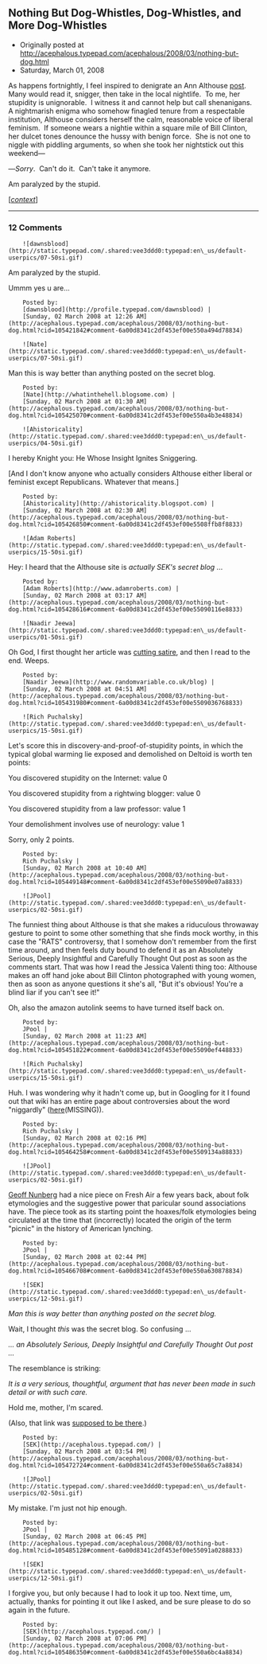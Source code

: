 ## Nothing But Dog-Whistles, Dog-Whistles, and More Dog-Whistles

 * Originally posted at http://acephalous.typepad.com/acephalous/2008/03/nothing-but-dog.html
 * Saturday, March 01, 2008



As happens fortnightly, I feel inspired to denigrate an Ann Althouse [post](http://althouse.blogspot.com/2008/03/why-are-letters-nig-on-childs-pajamas.html).  Many would read it, snigger, then take in the local nightlife.  To me, her stupidity is unignorable.  I witness it and cannot help but call shenanigans.  A nightmarish enigma who somehow finagled tenure from a respectable institution, Althouse considers herself the calm, reasonable voice of liberal feminism.  If someone wears a nightie within a square mile of Bill Clinton, her dulcet tones denounce the hussy with benign force.  She is not one to niggle with piddling arguments, so when she took her nightstick out this weekend—

—_Sorry_.  Can't do it.  Can't take it anymore.  

Am paralyzed by the stupid.  

[[_context_](http://www.unfogged.com/archives/comments\_8325.html#779581)]

		

* * *

### 12 Comments 

		

                
[]()

	

		![dawnsblood](http://static.typepad.com/.shared:vee3ddd0:typepad:en\_us/default-userpics/07-50si.gif)
	

	

		

Am paralyzed by the stupid.

Ummm yes u are...

	

		Posted by:
		[dawnsblood](http://profile.typepad.com/dawnsblood) |
		[Sunday, 02 March 2008 at 12:26 AM](http://acephalous.typepad.com/acephalous/2008/03/nothing-but-dog.html?cid=105421842#comment-6a00d8341c2df453ef00e550a494d78834)

[]()

	

		![Nate](http://static.typepad.com/.shared:vee3ddd0:typepad:en\_us/default-userpics/07-50si.gif)
	

	

		

Man this is way better than anything posted on the secret blog.

	

		Posted by:
		[Nate](http://whatinthehell.blogsome.com) |
		[Sunday, 02 March 2008 at 01:30 AM](http://acephalous.typepad.com/acephalous/2008/03/nothing-but-dog.html?cid=105425070#comment-6a00d8341c2df453ef00e550a4b3e48834)

[]()

	

		![Ahistoricality](http://static.typepad.com/.shared:vee3ddd0:typepad:en\_us/default-userpics/04-50si.gif)
	

	

		

I hereby Knight you: He Whose Insight Ignites Sniggering.

[And I don't know anyone who actually considers Althouse either liberal or feminist except Republicans. Whatever that means.]

	

		Posted by:
		[Ahistoricality](http://ahistoricality.blogspot.com) |
		[Sunday, 02 March 2008 at 02:30 AM](http://acephalous.typepad.com/acephalous/2008/03/nothing-but-dog.html?cid=105426850#comment-6a00d8341c2df453ef00e5508ffb8f8833)

[]()

	

		![Adam Roberts](http://static.typepad.com/.shared:vee3ddd0:typepad:en\_us/default-userpics/15-50si.gif)
	

	

		

Hey: I heard that the Althouse site is _actually SEK's secret blog_ ...

	

		Posted by:
		[Adam Roberts](http://www.adamroberts.com) |
		[Sunday, 02 March 2008 at 03:17 AM](http://acephalous.typepad.com/acephalous/2008/03/nothing-but-dog.html?cid=105428616#comment-6a00d8341c2df453ef00e55090116e8833)

[]()

	

		![Naadir Jeewa](http://static.typepad.com/.shared:vee3ddd0:typepad:en\_us/default-userpics/01-50si.gif)
	

	

		

Oh God, I first thought her article was [cutting satire](http://www.amazon.co.uk/Brasseye-Chris-Morris/dp/B000PC1MQO/ref=pd\_bbs\_2?ie=UTF8&s=dvd&qid=1204454984&sr=8-2), and then I read to the end. Weeps.

	

		Posted by:
		[Naadir Jeewa](http://www.randomvariable.co.uk/blog) |
		[Sunday, 02 March 2008 at 04:51 AM](http://acephalous.typepad.com/acephalous/2008/03/nothing-but-dog.html?cid=105431980#comment-6a00d8341c2df453ef00e5509036768833)

[]()

	

		![Rich Puchalsky](http://static.typepad.com/.shared:vee3ddd0:typepad:en\_us/default-userpics/15-50si.gif)
	

	

		

Let's score this in discovery-and-proof-of-stupidity points, in which the typical global warming lie exposed and demolished on Deltoid is worth ten points:

You discovered stupidity on the Internet: value 0  

You discovered stupidity from a rightwing blogger: value 0  

You discovered stupidity from a law professor: value 1  

Your demolishment involves use of neurology: value 1 

Sorry, only 2 points.  

	

		Posted by:
		Rich Puchalsky |
		[Sunday, 02 March 2008 at 10:40 AM](http://acephalous.typepad.com/acephalous/2008/03/nothing-but-dog.html?cid=105449148#comment-6a00d8341c2df453ef00e55090e07a8833)

[]()

	

		![JPool](http://static.typepad.com/.shared:vee3ddd0:typepad:en\_us/default-userpics/02-50si.gif)
	

	

		

The funniest thing about Althouse is that she makes a riduculous throwaway gesture to point to some other something that she finds mock worthy, in this case the "RATS" controversy, that I somehow don't remember from the first time around, and then feels duty bound to defend it as an Absolutely Serious, Deeply Insightful and Carefully Thought Out post as soon as the comments start.  That was how I read the Jessica Valenti thing too: Althouse makes an off hand joke about Bill Clinton photographed with young women, then as soon as anyone questions it she's all, "But it's obvious! You're a blind liar if you can't see it!"

Oh, also the amazon autolink seems to have turned itself back on.

	

		Posted by:
		JPool |
		[Sunday, 02 March 2008 at 11:23 AM](http://acephalous.typepad.com/acephalous/2008/03/nothing-but-dog.html?cid=105451822#comment-6a00d8341c2df453ef00e55090ef448833)

[]()

	

		![Rich Puchalsky](http://static.typepad.com/.shared:vee3ddd0:typepad:en\_us/default-userpics/15-50si.gif)
	

	

		

Huh.  I was wondering why it hadn't come up, but in Googling for it I found out that wiki has an entire page about controversies about the word "niggardly" ([here](http://en.wikipedia.org/wiki/Controversies\_about\_the\_word\_%!n(MISSING)iggardly%!)(MISSING)).

	

		Posted by:
		Rich Puchalsky |
		[Sunday, 02 March 2008 at 02:16 PM](http://acephalous.typepad.com/acephalous/2008/03/nothing-but-dog.html?cid=105464258#comment-6a00d8341c2df453ef00e5509134a88833)

[]()

	

		![JPool](http://static.typepad.com/.shared:vee3ddd0:typepad:en\_us/default-userpics/02-50si.gif)
	

	

		

[Geoff Nunberg](http://www.npr.org/templates/story/story.php?storyId=1111423) had a nice piece on Fresh Air a few years back, about folk etymologies and the suggestive power that paricular sound associations have.  The piece took as its starting point the hoaxes/folk etymologies being circulated at the time that (incorrectly) located the origin of the term "picnic" in the history of American lynching.

	

		Posted by:
		JPool |
		[Sunday, 02 March 2008 at 02:44 PM](http://acephalous.typepad.com/acephalous/2008/03/nothing-but-dog.html?cid=105466708#comment-6a00d8341c2df453ef00e550a630878834)

[]()

	

		![SEK](http://static.typepad.com/.shared:vee3ddd0:typepad:en\_us/default-userpics/12-50si.gif)
	

	

		

_Man this is way better than anything posted on the secret blog._

Wait, I thought _this_ was the secret blog.  So confusing ...

_... an Absolutely Serious, Deeply Insightful and Carefully Thought Out post ..._

The resemblance is striking:

_It is a very serious, thoughtful, argument that has never been made in such detail or with such care._

Hold me, mother, I'm scared.

(Also, that link was [supposed to be there](http://en.wikipedia.org/wiki/Brass\_Eye).)

	

		Posted by:
		[SEK](http://acephalous.typepad.com/) |
		[Sunday, 02 March 2008 at 03:54 PM](http://acephalous.typepad.com/acephalous/2008/03/nothing-but-dog.html?cid=105472724#comment-6a00d8341c2df453ef00e550a65c7a8834)

[]()

	

		![JPool](http://static.typepad.com/.shared:vee3ddd0:typepad:en\_us/default-userpics/02-50si.gif)
	

	

		

My mistake.  I'm just not hip enough.

	

		Posted by:
		JPool |
		[Sunday, 02 March 2008 at 06:45 PM](http://acephalous.typepad.com/acephalous/2008/03/nothing-but-dog.html?cid=105485128#comment-6a00d8341c2df453ef00e55091a0288833)

[]()

	

		![SEK](http://static.typepad.com/.shared:vee3ddd0:typepad:en\_us/default-userpics/12-50si.gif)
	

	

		

I forgive you, but only because I had to look it up too.  Next time, um, actually, thanks for pointing it out like I asked, and be sure please to do so again in the future.

	

		Posted by:
		[SEK](http://acephalous.typepad.com/) |
		[Sunday, 02 March 2008 at 07:06 PM](http://acephalous.typepad.com/acephalous/2008/03/nothing-but-dog.html?cid=105486350#comment-6a00d8341c2df453ef00e550a6bc4a8834)

		

        